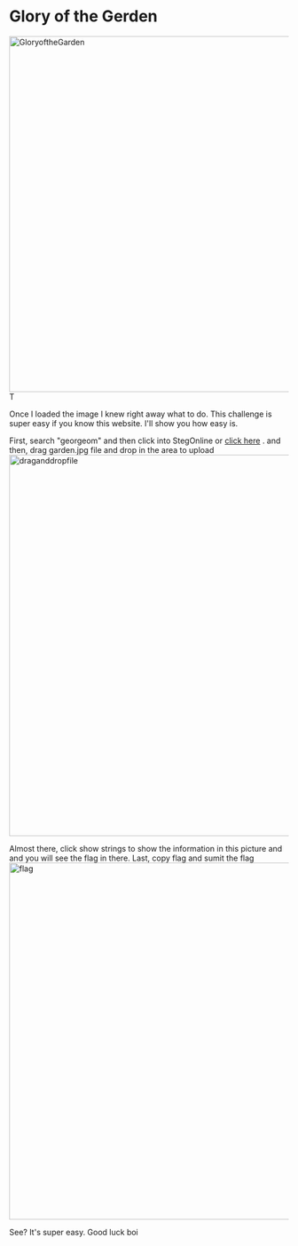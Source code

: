 <h1>Glory of the Gerden</h1>
<img width="676" height="641" alt="GloryoftheGarden" src="https://github.com/user-attachments/assets/f384573e-7f39-4a9a-ad04-cddfbbc16f0b" />T

 Once I loaded the image I knew right away what to do. This challenge is super easy if you know this website. I'll show you how easy is.

First, search "georgeom" and then click into StegOnline or <a href="https://georgeom.net/StegOnline/">click here</a>
. and then, drag garden.jpg file and drop in the area to upload
<img width="1365" height="687" alt="draganddropfile" src="https://github.com/user-attachments/assets/5f703c05-84a3-4d78-a285-55ecbcb6af62" />

Almost there, click show strings to show the information in this picture and and you will see the flag in there. Last, copy flag and sumit the flag
<img width="1363" height="643" alt="flag" src="https://github.com/user-attachments/assets/6550d140-434e-41ce-9f5c-ee2821898847" />

See? It's super easy. Good luck boi
